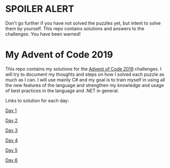# SPOILER ALERT
Don't go further if you have not solved the puzzles yet, but intent to solve them by yourself. This repo contains solutions and answers to the challenges. You have been warned!

# My Advent of Code 2019
This repo contains my solutions for the [Advent of Code 2019](https://adventofcode.com/) challenges. I will try to document my thoughts and steps on how I solved each puzzle as much as I can.
I will use mainly C# and my goal is to train myself in using all the new features of the language and strengthen my knowledge and usage of best practices in the language and .NET in general.

Links to solution for each day:

[Day 1](https://github.com/jooni91/advent-of-code-2019/tree/master/src/Solutions/Day1)

[Day 2](https://github.com/jooni91/advent-of-code-2019/tree/master/src/Solutions/Day2)

[Day 3](https://github.com/jooni91/advent-of-code-2019/tree/master/src/Solutions/Day3)

[Day 4](https://github.com/jooni91/advent-of-code-2019/tree/master/src/Solutions/Day4)

[Day 5](https://github.com/jooni91/advent-of-code-2019/tree/master/src/Solutions/Day5)

[Day 6](https://github.com/jooni91/advent-of-code-2019/tree/master/src/Solutions/Day6)
